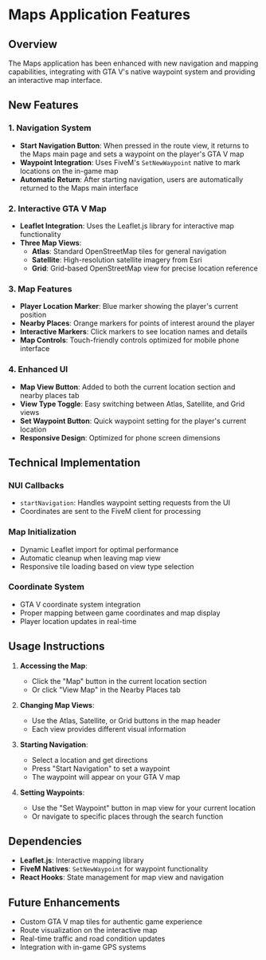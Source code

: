 # Maps Application Features

## Overview
The Maps application has been enhanced with new navigation and mapping capabilities, integrating with GTA V's native waypoint system and providing an interactive map interface.

## New Features

### 1. Navigation System
- **Start Navigation Button**: When pressed in the route view, it returns to the Maps main page and sets a waypoint on the player's GTA V map
- **Waypoint Integration**: Uses FiveM's `SetNewWaypoint` native to mark locations on the in-game map
- **Automatic Return**: After starting navigation, users are automatically returned to the Maps main interface

### 2. Interactive GTA V Map
- **Leaflet Integration**: Uses the Leaflet.js library for interactive map functionality
- **Three Map Views**:
  - **Atlas**: Standard OpenStreetMap tiles for general navigation
  - **Satellite**: High-resolution satellite imagery from Esri
  - **Grid**: Grid-based OpenStreetMap view for precise location reference

### 3. Map Features
- **Player Location Marker**: Blue marker showing the player's current position
- **Nearby Places**: Orange markers for points of interest around the player
- **Interactive Markers**: Click markers to see location names and details
- **Map Controls**: Touch-friendly controls optimized for mobile phone interface

### 4. Enhanced UI
- **Map View Button**: Added to both the current location section and nearby places tab
- **View Type Toggle**: Easy switching between Atlas, Satellite, and Grid views
- **Set Waypoint Button**: Quick waypoint setting for the player's current location
- **Responsive Design**: Optimized for phone screen dimensions

## Technical Implementation

### NUI Callbacks
- `startNavigation`: Handles waypoint setting requests from the UI
- Coordinates are sent to the FiveM client for processing

### Map Initialization
- Dynamic Leaflet import for optimal performance
- Automatic cleanup when leaving map view
- Responsive tile loading based on view type selection

### Coordinate System
- GTA V coordinate system integration
- Proper mapping between game coordinates and map display
- Player location updates in real-time

## Usage Instructions

1. **Accessing the Map**: 
   - Click the "Map" button in the current location section
   - Or click "View Map" in the Nearby Places tab

2. **Changing Map Views**:
   - Use the Atlas, Satellite, or Grid buttons in the map header
   - Each view provides different visual information

3. **Starting Navigation**:
   - Select a location and get directions
   - Press "Start Navigation" to set a waypoint
   - The waypoint will appear on your GTA V map

4. **Setting Waypoints**:
   - Use the "Set Waypoint" button in map view for your current location
   - Or navigate to specific places through the search function

## Dependencies
- **Leaflet.js**: Interactive mapping library
- **FiveM Natives**: `SetNewWaypoint` for waypoint functionality
- **React Hooks**: State management for map view and navigation

## Future Enhancements
- Custom GTA V map tiles for authentic game experience
- Route visualization on the interactive map
- Real-time traffic and road condition updates
- Integration with in-game GPS systems
